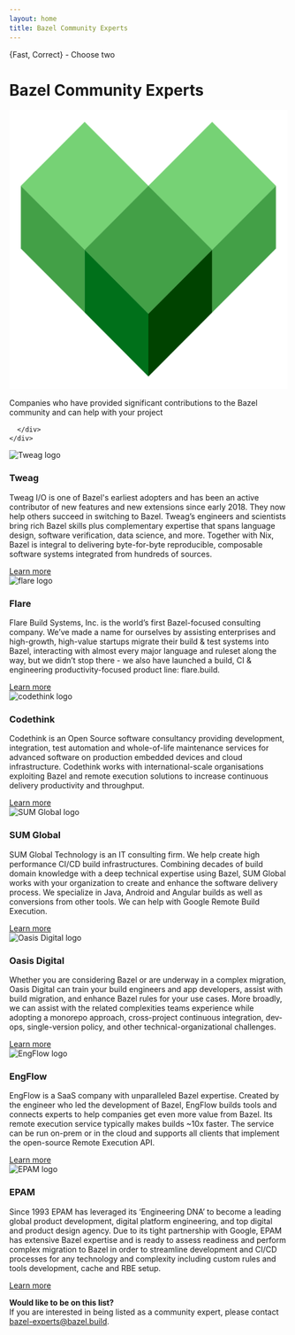 ```yaml
---
layout: home
title: Bazel Community Experts
---
```


<div class="home">
  <div class="landing-section hero">
    <div class="container">
      <div class="row">
        <div class="col-sm-8">
          <p class="hero-tagline">{Fast, Correct} - Choose two</p>
          <h1 class="hero-title">Bazel Community Experts</h1>
</div>
       <div class="col-sm-4 hidden-xs">
         <img src="images/bazel-icon.svg" title="Bazel" alt="Bazel logo" class="logo-md img-responsive">
       </div>
	<p class="hero-tagline-sub">Companies who have provided significant contributions to the Bazel community and can help with your project
        </p>

      </div>
    </div>
  </div>

  <div class="landing-section experts">
    <div class="container">
      <div class="row">
        <div class="col-sm-6 col-md-3 expert">
          <img class="user-logo" src="{{site_root}}images/user-logos/tweag_logo.png" width="150" height="35" alt="Tweag logo" title="tweag.io"/>
          <h3>Tweag</h3>
          <p>
          Tweag I/O is one of Bazel's earliest adopters and has been
          an active contributor of new features and new extensions
          since early 2018. They now help others succeed in switching
          to Bazel. Tweag’s engineers and scientists bring rich Bazel
          skills plus complementary expertise that spans language design,
          software verification, data science, and more.  Together with
          Nix, Bazel is integral to delivering byte-for-byte reproducible,
          composable software systems integrated from hundreds of
          sources.
          </p>
 	<a href="https://www.tweag.io/" target="_blank">Learn more</a>
        </div>
        <div class="col-sm-6 col-md-3 expert">
          <img class="user-logo" src="{{site_root}}images/user-logos/flare_logo.png" width="150" height="35" alt="flare logo" title="flare"/>
          <h3>Flare</h3>
          <p>
           Flare Build Systems, Inc. is the world’s first Bazel-focused consulting company. We’ve made a name for ourselves by assisting enterprises and high-growth, high-value startups migrate their build & test systems into Bazel, interacting with almost every major language and ruleset along the way, but we didn’t stop there - we also have launched a build, CI & engineering productivity-focused product line: flare.build.
          </p>
       <a href="https://flare.build/" target="_blank">Learn more</a>
        </div>
        <div class="col-sm-6 col-md-3 expert">
          <img class="user-logo" src="{{site_root}}images/user-logos/codethink_logo.svg" width="150" height="35" alt="codethink logo" title="codethink"/>
          <h3>Codethink</h3>
          <p>
          Codethink is an Open Source software consultancy providing
          development, integration, test automation and whole-of-life
          maintenance services for advanced software on production
          embedded devices and cloud infrastructure. Codethink works
          with international-scale organisations exploiting Bazel and
          remote execution solutions to increase continuous delivery
          productivity and throughput.
          </p>
          <a href="https://www.codethink.co.uk/" target="_blank">Learn more</a>
        </div>
      </div>
    </div>
    </div>

  <div class="landing-section experts">
    <div class="container">
      <div class="row">
        <div class="col-sm-6 col-md-3 expert">
          <img class="user-logo" src="{{site_root}}images/user-logos/sumglobal.png" width="125" alt="SUM Global logo" title="sum global"/>
          <h3>SUM Global</h3>
          <p>
          SUM Global Technology is an IT consulting firm. We help create high performance CI/CD build infrastructures. Combining decades of build domain knowledge with a deep technical expertise using Bazel, SUM Global works with your organization to create and enhance the software delivery process. We specialize in Java, Android and Angular builds as well as conversions from other tools. We can help with Google Remote Build Execution.
          </p>
 	<a href="http://sumglobal.com/bazel-build" target="_blank">Learn more</a>
        </div>
         <div class="col-sm-6 col-md-3 expert">
          <img class="user-logo" src="{{site_root}}images/user-logos/oasis_logo.png" width="150" alt="Oasis Digital logo" title="oasisdigital"/>
          <h3>Oasis Digital</h3>
          <p>
          Whether you are considering Bazel or are underway in a complex migration, Oasis Digital can train your build engineers and app developers, assist with build migration, and enhance Bazel rules for your use cases. More broadly, we can assist with the related complexities teams experience while adopting a monorepo approach, cross-project continuous integration, dev-ops, single-version policy, and other technical-organizational challenges.
          </p>
  <a href="https://oasisdigital.com/" target="_blank">Learn more</a>
        </div>
        <div class="col-sm-6 col-md-3 expert">
          <img class="user-logo" src="{{site_root}}images/user-logos/engflow.png" width="150" alt="EngFlow logo" title="EngFlow"/>
          <h3>EngFlow</h3>
          <p>
          EngFlow is a SaaS company with unparalleled Bazel expertise. Created by the engineer who led the development of Bazel, EngFlow builds tools and connects experts to help companies get even more value from Bazel. Its remote execution service typically makes builds ~10x faster. The service can be run on-prem or in the cloud and supports all clients that implement the open-source Remote Execution API.
          </p>
          <a href="https://www.engflow.com/" target="_blank">Learn more</a>
        </div>
      </div>
    </div>
  </div>

  <div class="landing-section experts">
    <div class="container">
      <div class="row">
        <div class="col-sm-6 col-md-3 expert">
          <img class="user-logo" src="{{site_root}}images/user-logos/epam.png" width="150" alt="EPAM logo" title="EPAM"/>
          <h3>EPAM</h3>
          <p>
          Since 1993 EPAM has leveraged its ‘Engineering DNA’ to become a leading global product development, digital platform engineering, and top digital and product design agency. Due to its tight partnership with Google, EPAM has extensive Bazel expertise and is ready to assess readiness and perform complex migration to Bazel in order to streamline development and CI/CD processes for any technology and complexity including custom rules and tools development, cache and RBE setup.
          </p>
 	<a href="https://www.epam.com/" target="_blank">Learn more</a>
        </div>
      </div>
    </div>
  </div>

  <div class="beta">
    <div class="container">
      <div class="row">
        <div class="col-sm-12">
          <p>
            <b>Would like to be on this list? </b><br>
		If you are interested in being listed as a community expert, please contact <a href="mailto:bazel-experts@bazel.build">bazel-experts@bazel.build</a>.</p>
        </div>
      </div>
    </div>
  </div>
</div>
